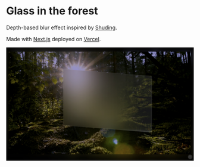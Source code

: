 # Glass in the forest

Depth-based blur effect inspired by [Shuding](https://github.com/shuding).

Made with [Next.js](https://nextjs.org/) deployed on [Vercel](https://vercel.com/).

![image](./public/frosting-glass-cover.jpg)